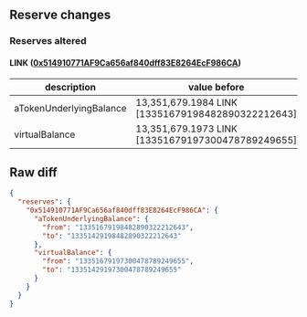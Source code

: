 ## Reserve changes

### Reserves altered

#### LINK ([0x514910771AF9Ca656af840dff83E8264EcF986CA](https://etherscan.io/address/0x514910771AF9Ca656af840dff83E8264EcF986CA))

| description | value before | value after |
| --- | --- | --- |
| aTokenUnderlyingBalance | 13,351,679.1984 LINK [13351679198482890322212643] | 13,351,429.1984 LINK [13351429198482890322212643] |
| virtualBalance | 13,351,679.1973 LINK [13351679197300478789249655] | 13,351,429.1973 LINK [13351429197300478789249655] |


## Raw diff

```json
{
  "reserves": {
    "0x514910771AF9Ca656af840dff83E8264EcF986CA": {
      "aTokenUnderlyingBalance": {
        "from": "13351679198482890322212643",
        "to": "13351429198482890322212643"
      },
      "virtualBalance": {
        "from": "13351679197300478789249655",
        "to": "13351429197300478789249655"
      }
    }
  }
}
```